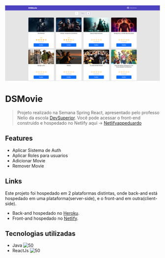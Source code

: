 ![Logo of the project](https://raw.githubusercontent.com/EduardoRezes/dsmovie/main/dsmovie.png)

# DSMovie
> Projeto realizado na Semana Spring React, apresentado pelo professo Nelio da escola [DevSuperior](https://devsuperior.com.br/cursos).
Você pode acessar o front-end construido e hospedado no Netlify aqui -> [Netlifyappeduardo](https://eduardodsmovie.netlify.app)

## Features

* Aplicar Sistema de Auth
* Aplicar Roles para usuarios
* Adicionar Movie
* Remover Movie

## Links

Este projeto foi hospedado em 2 plataformas distintas, onde back-and está hospedado em uma plataforma(server-side), e o front-and em outra(client-side).
* Back-and hospedado no [Heroku](https://heroku.com).
* Front-and hospedado no [Netlify](https://www.netlify.com).

## Tecnologias utilizadas

* Java <img src="https://cdn-icons-png.flaticon.com/512/226/226777.png" alt="50" width="50"/>
* ReactJs <img src="https://upload.wikimedia.org/wikipedia/commons/thumb/a/a7/React-icon.svg/1200px-React-icon.svg.png" alt="50" width="50"/>
